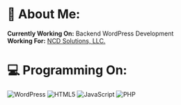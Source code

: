 # 👋 About Me:
**Currently Working On:** Backend WordPress Development<br>**Working For:** [NCD Solutions, LLC.](https://ncdsolutions.com)


# 💻 Programming On:
![WordPress](https://img.shields.io/badge/WordPress-%23117AC9.svg?style=for-the-badge&logo=WordPress&logoColor=white) ![HTML5](https://img.shields.io/badge/html5-%23E34F26.svg?style=for-the-badge&logo=html5&logoColor=white) ![JavaScript](https://img.shields.io/badge/javascript-%23323330.svg?style=for-the-badge&logo=javascript&logoColor=%23F7DF1E)  ![PHP](https://img.shields.io/badge/php-%23777BB4.svg?style=for-the-badge&logo=php&logoColor=white) 

<!-- Proudly created with GPRM ( https://gprm.itsvg.in ) -->
